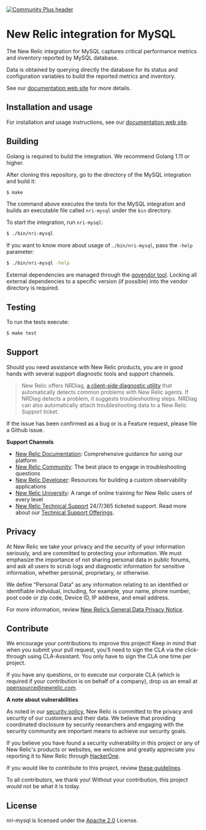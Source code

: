 [![Community Plus header](https://github.com/newrelic/opensource-website/raw/master/src/images/categories/Community_Plus.png)](https://opensource.newrelic.com/oss-category/#community-plus)

# New Relic integration for MySQL

The New Relic integration for MySQL captures critical performance metrics and inventory reported by MySQL database.

Data is obtained by querying directly the database for its status and configuration variables to build the reported metrics and inventory.

See our [documentation web site](https://docs.newrelic.com/docs/integrations/host-integrations/host-integrations-list/mysql-monitoring-integration) for more details.

## Installation and usage

For installation and usage instructions, see our [documentation web site](https://docs.newrelic.com/docs/integrations/host-integrations/host-integrations-list/mysql-monitoring-integration).

## Building

Golang is required to build the integration. We recommend Golang 1.11 or higher.

After cloning this repository, go to the directory of the MySQL integration and build it:

```bash
$ make
```

The command above executes the tests for the MySQL integration and builds an executable file called `nri-mysql` under the `bin` directory. 

To start the integration, run `nri-mysql`:

```bash
$ ./bin/nri-mysql
```

If you want to know more about usage of `./bin/nri-mysql`, pass the `-help` parameter:

```bash
$ ./bin/nri-mysql -help
```

External dependencies are managed through the [govendor tool](https://github.com/kardianos/govendor). Locking all external dependencies to a specific version (if possible) into the vendor directory is required.

## Testing

To run the tests execute:

```bash
$ make test
```

## Support

Should you need assistance with New Relic products, you are in good hands with several support diagnostic tools and support channels.



> New Relic offers NRDiag, [a client-side diagnostic utility](https://docs.newrelic.com/docs/using-new-relic/cross-product-functions/troubleshooting/new-relic-diagnostics) that automatically detects common problems with New Relic agents. If NRDiag detects a problem, it suggests troubleshooting steps. NRDiag can also automatically attach troubleshooting data to a New Relic Support ticket.

If the issue has been confirmed as a bug or is a Feature request, please file a Github issue.

**Support Channels**

* [New Relic Documentation](https://docs.newrelic.com): Comprehensive guidance for using our platform
* [New Relic Community](https://discuss.newrelic.com): The best place to engage in troubleshooting questions
* [New Relic Developer](https://developer.newrelic.com/): Resources for building a custom observability applications
* [New Relic University](https://learn.newrelic.com/): A range of online training for New Relic users of every level
* [New Relic Technical Support](https://support.newrelic.com/) 24/7/365 ticketed support. Read more about our [Technical Support Offerings](https://docs.newrelic.com/docs/licenses/license-information/general-usage-licenses/support-plan).

## Privacy

At New Relic we take your privacy and the security of your information seriously, and are committed to protecting your information. We must emphasize the importance of not sharing personal data in public forums, and ask all users to scrub logs and diagnostic information for sensitive information, whether personal, proprietary, or otherwise.

We define “Personal Data” as any information relating to an identified or identifiable individual, including, for example, your name, phone number, post code or zip code, Device ID, IP address, and email address.

For more information, review [New Relic’s General Data Privacy Notice](https://newrelic.com/termsandconditions/privacy).

## Contribute

We encourage your contributions to improve this project! Keep in mind that when you submit your pull request, you'll need to sign the CLA via the click-through using CLA-Assistant. You only have to sign the CLA one time per project.

If you have any questions, or to execute our corporate CLA (which is required if your contribution is on behalf of a company), drop us an email at opensource@newrelic.com.

**A note about vulnerabilities**

As noted in our [security policy](../../security/policy), New Relic is committed to the privacy and security of our customers and their data. We believe that providing coordinated disclosure by security researchers and engaging with the security community are important means to achieve our security goals.

If you believe you have found a security vulnerability in this project or any of New Relic's products or websites, we welcome and greatly appreciate you reporting it to New Relic through [HackerOne](https://hackerone.com/newrelic).

If you would like to contribute to this project, review [these guidelines](./CONTRIBUTING.md).

To all contributors, we thank you!  Without your contribution, this project would not be what it is today.

## License

nri-mysql is licensed under the [Apache 2.0](http://apache.org/licenses/LICENSE-2.0.txt) License.
